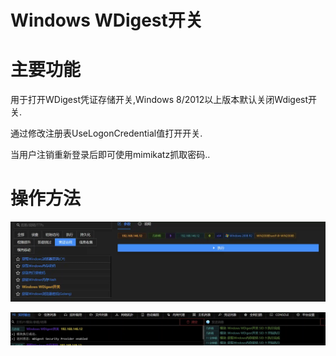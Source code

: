 # Windows WDigest开关

# 主要功能
用于打开WDigest凭证存储开关,Windows 8/2012以上版本默认关闭Wdigest开关.

通过修改注册表UseLogonCredential值打开开关.

当用户注销重新登录后即可使用mimikatz抓取密码..

# 操作方法
![](img\CredentialAccess_CredentialDumping_WindowsWDigestEnable\1.webp)

![](img\CredentialAccess_CredentialDumping_WindowsWDigestEnable\2.webp)


